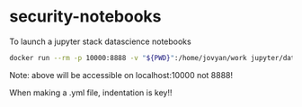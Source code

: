 # security-notebooks

To launch a jupyter stack datascience notebooks

```bash
docker run --rm -p 10000:8888 -v "${PWD}":/home/jovyan/work jupyter/datascience-notebook:b418b67c225b
```

Note: above will be accessible on localhost:10000 not 8888!

When making a .yml file, indentation is key!!
